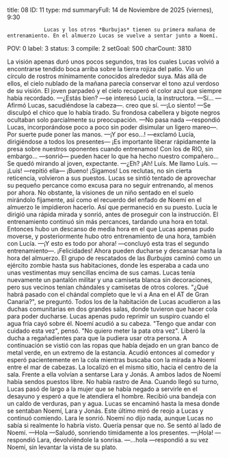 title:          08
ID:             11
type:           md
summaryFull:    14 de Noviembre de 2025 (viernes), 9:30
                
                Lucas y los otros *Burbujas* tienen su primera mañana de entrenamiento. En el almuerzo Lucas se vuelve a sentar junto a Noemí.
POV:            0
label:          3
status:         3
compile:        2
setGoal:        500
charCount:      3810


La visión apenas duró unos pocos segundos, tras los cuales Lucas volvió a encontrarse tendido boca arriba sobre la tierra rojiza del patio.
Vio un círculo de rostros mínimamente conocidos alrededor suya. Más allá de ellos, el cielo nublado de la mañana parecía conservar el tono azul verdoso de su visión. El joven parpadeó y el cielo recuperó el color azul que siempre había recordado.
—¿Estás bien? —se interesó Lucía, la instructora.
—Sí... —Afirmó Lucas, sacudiéndose la cabeza—. creo que sí.
—¡Lo siento! —Se disculpó el chico que lo había tirado. Su frondosa cabellera y bigote negros ocultaban solo parcialmente su preocupación.
—No pasa nada —respondió Lucas, incorporándose poco a poco sin poder disimular un ligero mareo—. Por suerte pude poner las manos.
—¡Y por eso...! —exclamó Lucía, dirigiéndose a todos los presentes— ¡Es importante liberar rápidamente la presa sobre nuestros oponentes cuando entrenamos! Con los de RIO, sin embargo... —sonrió— pueden hacer lo que ha hecho nuestro compañero...
Se quedó mirando al joven, expectante.
—¿Eh? ¡Ah! Luís. Me llamo Luís.
—¡Luís! —repitió ella— ¡Bueno! ¡Sigamos!
Los reclutas, no sin cierta reticencia, volvieron a sus puestos. Lucas se sintió tentado de aprovechar su pequeño percance como excusa para no seguir entrenando, al menos por ahora. No obstante, la visiones de un niño sentado en el suelo mirándolo fijamente, así como el recuerdo del enfado de Noemí en el almuerzo le impidieron hacerlo.
Así que permaneció en su puesto. Lucía le dirigió una rápida mirada y sonrió, antes de proseguir con la instrucción.
El entrenamiento continuó sin más percances, tardando una hora en total. Entonces hubo un descanso de media hora en el que Lucas apenas pudo moverse, y posteriormente hubo otro entrenamiento de una hora, también con Lucía.
—¡Y esto es todo por ahora! —concluyó esta tras el segundo entrenamiento—. ¡Felicidades! Ahora pueden ducharse y descansar hasta la hora del almuerzo.
El grupo de rescatados de las *Burbujas* caminó como un ejército zombie hasta sus habitaciones, donde les esperaba a cada uno unas vestimentas muy sencillas encima de sus camas. Lucas tenía nuevamente un pantalón militar y una camiseta blanca sin decoraciones, pero sus vecinos tenían chándales y camisetas de otros colores.
"¿Qué habrá pasado con el chándal completo que le vi a Ana en el AT de Gran Canaria?", se preguntó.
Todos los de la habitación de Lucas acudieron a las duchas comunitarias en dos grandes salas, donde tuvieron que hacer cola para poder ducharse. Lucas apenas pudo reprimir un suspiro cuando el agua fría cayó sobre él.
Noemí acudió a su cabeza.
"Tengo que andar con cuidado esta vez", pensó. "No quiero meter la pata otra vez".
Liberó la ducha a regañadientes para que la pudiera usar otra persona. A continuación se vistió con las ropas que había dejado en un gran banco de metal verde, en un extremo de la estancia.
Acudió entonces al comedor y esperó pacientemente en la cola mientras buscaba con la mirada a Noemí entre el mar de cabezas. La localizó en el mismo sitio, hacia el centro de la sala. Frente a ella volvían a sentarse Lara y Jonás. A ambos lados de Noemí había sendos puestos libre. No había rastro de Ana.
Cuando llegó su turno, Lucas pasó de largo a la mujer que se había negado a servirle en el desayuno y esperó a que le atendiera el hombre. Recibió una bandeja con un caldo de verduras, pan y agua.
Lucas se encaminó hasta la mesa donde se sentaban Noemí, Lara y Jonás. Este último miró de reojo a Lucas y continuó comiendo. Lara le sonrió. Noemí no dijo nada, aunque Lucas no sabía si realmente lo habría visto. Quería pensar que no.
Se sentó al lado de Noemí.
—Hola —Saludó, sonriendo tímidamente a los presentes.
—¡Hola! —respondió Lara, devolviéndole la sonrisa.
—...hola —respondió a su vez Noemí, sin levantar la vista de su plato.